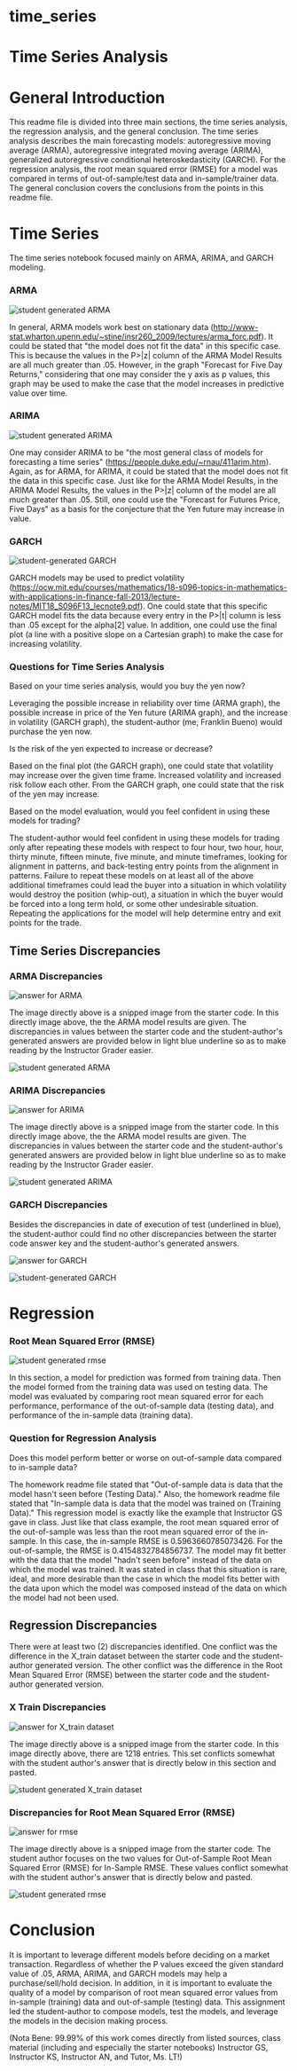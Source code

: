 # time_series
# Time Series Analysis


# General Introduction

This readme file is divided into three main sections, the time series analysis, the regression analysis, and the general conclusion. The time series analysis describes the main forecasting models: autoregressive moving average (ARMA), autoregressive integrated moving average (ARIMA), generalized autoregressive conditional heteroskedasticity (GARCH). For the regression analysis, the root mean squared error (RMSE) for a model was compared in terms of out-of-sample/test data and in-sample/trainer data. The general conclusion covers the conclusions from the points in this readme file.

# Time Series

The time series notebook focused mainly on ARMA, ARIMA, and GARCH modeling.

### ARMA

![student generated ARMA](images/ts/arma_student_blue.PNG)



In general, ARMA models work best on stationary data (http://www-stat.wharton.upenn.edu/~stine/insr260_2009/lectures/arma_forc.pdf). It could be stated that "the model does not fit the data" in this specific case. This is because the values in the P>|z| column of the ARMA Model Results are all much greater than .05. However, in the graph "Forecast for Five Day Returns," considering that one may consider the y axis as p values, this graph may be used to make the case that the model increases in predictive value over time.

### ARIMA


![student generated ARIMA](images/ts/ARIMA_student_blue.jpg)


One may consider ARIMA to be "the most general class of models for forecasting a time series" (https://people.duke.edu/~rnau/411arim.htm). Again, as for ARMA, for ARIMA, it could be stated that the model does not fit the data in this specific case. Just like for the ARMA Model Results, in the ARIMA Model Results, the values in the P>|z| column of the model are all much greater than .05. Still, one could use the "Forecast for Futures Price, Five Days" as a basis for the conjecture that the Yen future may increase in value.

### GARCH

![student-generated GARCH](images/ts/GARCH_student.PNG)


GARCH models may be used to predict volatility (https://ocw.mit.edu/courses/mathematics/18-s096-topics-in-mathematics-with-applications-in-finance-fall-2013/lecture-notes/MIT18_S096F13_lecnote9.pdf). One could state that this specific GARCH model fits the data because every entry in the P>|t| column is less than .05 except for the alpha[2] value. In addition, one could use the final plot (a line with a positive slope on a Cartesian graph) to make the case for increasing volatility. 




### Questions for Time Series Analysis

Based on your time series analysis, would you buy the yen now?

Leveraging the possible increase in reliability over time (ARMA graph), the possible increase in price of the Yen future (ARIMA graph), and the increase in volatility (GARCH graph), the student-author (me, Franklin Bueno) would purchase the yen now.

Is the risk of the yen expected to increase or decrease?

Based on the final plot (the GARCH graph), one could state that volatility may increase over the given time frame. Increased volatility and increased risk follow each other. From the GARCH graph, one could state that the risk of the yen may increase.

Based on the model evaluation, would you feel confident in using these models for trading?

The student-author would feel confident in using these models for trading only after repeating these models with respect to four hour, two hour, hour, thirty minute, fifteen minute, five minute, and minute timeframes, looking for alignment in patterns, and back-testing entry points from the alignment in patterns. Failure to repeat these models on at least all of the above additional timeframes could lead the buyer into a situation in which volatility would destroy the position (whip-out), a situation in which the buyer would be forced into a long term hold, or some other undesirable situation. Repeating the applications for the model will help determine entry and exit points for the trade.

## Time Series Discrepancies

### ARMA Discrepancies

![answer for ARMA](images/ts/arma_answer.PNG)

The image directly above is a snipped image from the starter code. In this directly image above, the the ARMA model results are given. The discrepancies in values between the starter code and the student-author's generated answers are provided below in light blue underline so as to make reading by the Instructor Grader easier.

![student generated ARMA](images/ts/arma_student_blue.PNG)


### ARIMA Discrepancies

![answer for ARIMA](images/ts/ARIMA_answer.PNG)

The image directly above is a snipped image from the starter code. In this directly image above, the the ARMA model results are given. The discrepancies in values between the starter code and the student-author's generated answers are provided below in light blue underline so as to make reading by the Instructor Grader easier.

![student generated ARIMA](images/ts/ARIMA_student_blue.jpg)


### GARCH Discrepancies

Besides the discrepancies in date of execution of test (underlined in blue), the student-author could find no other discrepancies between the starter code answer key and the student-author's generated answers.

![answer for GARCH](images/ts/GARCH_answer.PNG)

![student-generated GARCH](images/ts/GARCH_student.PNG)



# Regression


### Root Mean Squared Error (RMSE)


![student generated rmse](images/regr/student_rmse.PNG)

In this section, a model for prediction was formed from training data. Then the model formed from the training data was used on testing data. The model was evaluated by comparing root mean squared error for each performance, performance of the out-of-sample data (testing data), and performance of the in-sample data (training data).


### Question for Regression Analysis

Does this model perform better or worse on out-of-sample data compared to in-sample data?

The homework readme file stated that "Out-of-sample data is data that the model hasn't seen before (Testing Data)." Also, the homework readme file stated that "In-sample data is data that the model was trained on (Training Data)." This regression model is exactly like the example that Instructor GS gave in class. Just like that class example, the root mean squared error of the out-of-sample was less than the root mean squared error of the in-sample. In this case, the in-sample RMSE is 0.5963660785073426. For the out-of-sample, the RMSE is 0.4154832784856737. The model may fit better with the data that the model "hadn't seen before" instead of the data on which the model was trained. It was stated in class that this situation is rare, ideal, and more desirable than the case in which the model fits better with the data upon which the model was composed instead of the data on which the model had not been used.

## Regression Discrepancies

There were at least two (2) discrepancies identified. One conflict was the difference in the X_train dataset between the starter code and the student-author generated version. The other conflict was the difference in the Root Mean Squared Error (RMSE) between the starter code and the student-author generated version.

### X Train Discrepancies

![answer for X_train dataset](images/regr/answer_X_train_1218_rows.PNG)

The image directly above is a snipped image from the starter code. In this image directly above, there are 1218 entries. This set conflicts somewhat with the student author's answer that is directly below in this section and pasted.

![student generated X_train dataset](images/regr/student_X_train_966_rows.PNG)


### Discrepancies for Root Mean Squared Error (RMSE)


![answer for rmse](images/regr/answer_rmse.PNG)

The image directly above is a snipped image from the starter code. The student author focuses on the two values for Out-of-Sample Root Mean Squared Error (RMSE) for In-Sample RMSE. These values conflict somewhat with the student author's answer that is directly below and pasted.

![student generated rmse](images/regr/student_rmse.PNG)


# Conclusion

It is important to leverage different models before deciding on a market transaction. Regardless of whether the P values exceed the given standard value of .05, ARMA, ARIMA, and GARCH models may help a purchase/sell/hold decision. In addition, in it is important to evaluate the quality of a model by comparison of root mean squared error values from in-sample (training) data and out-of-sample (testing) data. This assignment led the student-author to compose models, test the models, and leverage the models in the decision making process.

(Nota Bene: 99.99% of this work comes directly from listed sources, class material (including and especially the starter notebooks) Instructor GS, Instructor KS, Instructor AN, and Tutor, Ms. LT!)